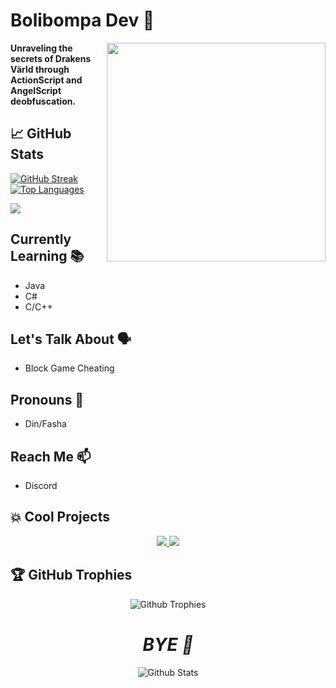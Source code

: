 # Bolibompa Dev 🚀

<img align="right" src="https://github.com/pvpb0t/pvpb0t/blob/main/flux.png?raw=true" width="350">

**Unraveling the secrets of Drakens Värld through ActionScript and AngelScript deobfuscation.**

## 📈 GitHub Stats

[![GitHub Streak](https://github-readme-streak-stats.herokuapp.com?user=pvpb0t&theme=tokyonight)](https://github.com/DenverCoder1/github-readme-streak-stats)
[![Top Languages](https://github-readme-stats.vercel.app/api/top-langs/?username=pvpb0t&layout=compact&theme=tokyonight)](https://github.com/anuraghazra/github-readme-stats)

![](https://komarev.com/ghpvc/?username=pvpb0t&color=blueviolet)

## Currently Learning 📚
- Java
- C#
- C/C++

## Let's Talk About 🗣️
- Block Game Cheating

## Pronouns 💖
- Din/Fasha

## Reach Me 📫
- Discord

## 💥 Cool Projects
<p align="center">
<a href="https://github.com/pvpb0t/Drakens-Varld-SOURCE">
<img src="https://github-readme-stats-defcon27.vercel.app/api/pin/?username=pvpb0t&repo=Drakens-Varld-SOURCE&show_owner=true&theme=react" />
</a>
<a href="https://github.com/pvpb0t/Mystical-Engine">
<img src="https://github-readme-stats-defcon27.vercel.app/api/pin/?username=pvpb0t&repo=Mystical-Engine&show_owner=true&theme=react" />
</a>
</p>

## 🏆 GitHub Trophies
<p align="center">
  <img src="https://github-profile-trophy.vercel.app/?username=pvpb0t&theme=onedark&no-frame=true&margin-w=15&no-bg=true" alt="Github Trophies">
</p>

<h1 align="center"><i>BYE 👋</i></h1>

<p align="center">
        <img src="https://raw.githubusercontent.com/bornmay/bornmay/Update/svg/Bottom.svg" alt="Github Stats" />
</p>
